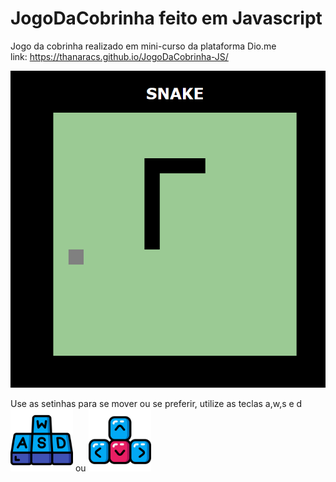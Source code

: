# JogoDaCobrinha feito em Javascript
Jogo da cobrinha realizado em mini-curso da plataforma Dio.me <br>
link: https://thanaracs.github.io/JogoDaCobrinha-JS/

![imagem-jogo-da-cobrinha](print-jogodacobrinha.png)

Use as setinhas para se mover ou se preferir, utilize as teclas a,w,s e d <br>
<img src="awsd.png" width="100" height="100"> ou <img src="setinhas-teclado.png" width="100" height="100">

